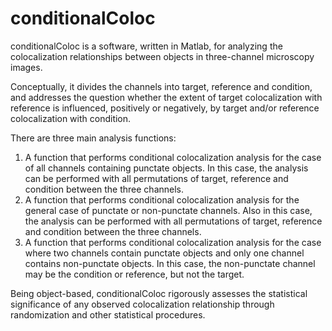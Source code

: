 # conditionalColoc

conditionalColoc is a software, written in Matlab, for analyzing the colocalization relationships between objects in three-channel microscopy images. 

Conceptually, it divides the channels into target, reference and condition, and addresses the question whether the extent of target colocalization with reference is influenced, positively or negatively, by target and/or reference colocalization with condition.

There are three main analysis functions:

1. A function that performs conditional colocalization analysis for the case of all channels containing punctate objects. In this case, the analysis can be performed with all permutations of target, reference and condition between the three channels.
2. A function that performs conditional colocalization analysis for the general case of punctate or non-punctate channels. Also in this case, the analysis can be performed with all permutations of target, reference and condition between the three channels.
3. A function that performs conditional colocalization analysis for the case where two channels contain punctate objects and only one channel contains non-punctate objects. In this case, the non-punctate channel may be the condition or reference, but not the target.

Being object-based, conditionalColoc rigorously assesses the statistical significance of any observed colocalization relationship through randomization and other statistical procedures.

